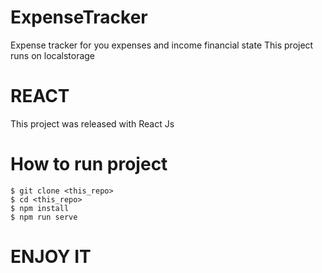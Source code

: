 # ExpenseTracker
Expense tracker for you expenses and income financial state
This project runs on localstorage

# REACT
This project was released with React Js

# How to run project
    $ git clone <this_repo>
    $ cd <this_repo>
    $ npm install
    $ npm run serve

# ENJOY IT
